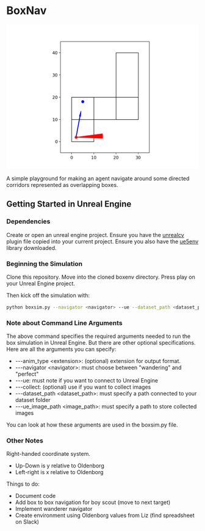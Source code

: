 # BoxNav

![](demo.gif)

A simple playground for making an agent navigate around some directed corridors represented as overlapping boxes.

## Getting Started in Unreal Engine

### Dependencies
Create or open an unreal engine project. Ensure you have the [unrealcv](https://github.com/unrealcv/unrealcv) plugin file copied into your current project. Ensure you also have the [ue5env](https://github.com/arcslaboratory/ue5env) library downloaded. 

### Beginning the Simulation
Clone this repository. Move into the cloned boxenv directory. Press play on your Unreal Engine project.

Then kick off the simulation with:

~~~bash
python boxsim.py --navigator <navigator> --ue --dataset_path <dataset_path> --port <port> --ue_image_path <image_path>
~~~

### Note about Command Line Arguments

The above command specifies the required arguments needed to run the box simulation in Unreal Engine. But there are other optional specifications. Here are all the arguments you can specify:
- ---anim_type \<extension>: (optional) extension for output format.
- ---navigator \<navigator>: must choose between "wandering" and "perfect"
- ---ue: must note if you want to connect to Unreal Engine
- ---collect: (optional) use if you want to collect images
- ---dataset_path \<dataset_path>: must specify a path connected to your dataset folder
- ---ue_image_path \<image_path>: must specify a path to store collected images 

You can look at how these arguments are used in the boxsim.py file.

### Other Notes

Right-handed coordinate system.

- Up-Down is y relative to Oldenborg
- Left-right is x relative to Oldenborg


Things to do:

- Document code
- Add box to box navigation for boy scout (move to next target)
- Implement wanderer navigator
- Create environment using Oldenborg values from Liz (find spreadsheet on Slack)

